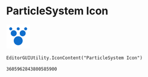 # ParticleSystem Icon
![](/img/ParticleSystem%20Icon.png)

``` CSharp
EditorGUIUtility.IconContent("ParticleSystem Icon")
```
```
3605962843800585900
```

